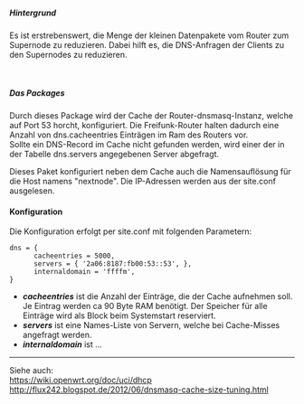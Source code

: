 ##### Hintergrund
Es ist erstrebenswert, die Menge der kleinen Datenpakete vom Router zum 
Supernode zu reduzieren. Dabei hilft es, die DNS-Anfragen der Clients zu 
den Supernodes zu reduzieren. 

<br>

##### Das Packages
Durch dieses Package wird der Cache der Router-dnsmasq-Instanz, welche 
auf Port 53 horcht, konfiguriert. Die Freifunk-Router halten dadurch 
eine Anzahl von dns.cacheentries Einträgen im Ram des Routers vor.  
Sollte ein DNS-Record im Cache nicht gefunden werden, wird einer der in 
der Tabelle dns.servers angegebenen Server abgefragt. 

Dieses Paket konfiguriert neben dem Cache auch die Namensauflösung für 
die Host namens "nextnode". Die IP-Adressen werden aus der site.conf 
ausgelesen.

#### Konfiguration
Die Konfiguration erfolgt per site.conf mit folgenden Parametern:
```
dns = {
      cacheentries = 5000,
      servers = { '2a06:8187:fb00:53::53', },
      internaldomain = 'ffffm',
}
```

*  ***cacheentries*** ist die Anzahl der Einträge, die der Cache aufnehmen soll.  
Je Eintrag werden ca 90 Byte RAM benötigt. Der Speicher für alle Einträge wird 
als Block beim Systemstart reserviert.  
* ***servers*** ist eine Names-Liste von Servern, welche bei Cache-Misses angefragt werden.
* ***internaldomain*** ist ...

---

Siehe auch:  
https://wiki.openwrt.org/doc/uci/dhcp  
http://flux242.blogspot.de/2012/06/dnsmasq-cache-size-tuning.html


